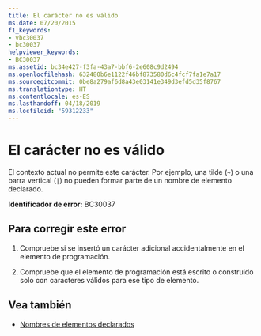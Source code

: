 ```yaml
---
title: El carácter no es válido
ms.date: 07/20/2015
f1_keywords:
- vbc30037
- bc30037
helpviewer_keywords:
- BC30037
ms.assetid: bc34e427-f3fa-43a7-bbf6-2e608c9d2494
ms.openlocfilehash: 632480b6e1122f46bf873580d6c4fcf7fa1e7a17
ms.sourcegitcommit: 0be8a279af6d8a43e03141e349d3efd5d35f8767
ms.translationtype: HT
ms.contentlocale: es-ES
ms.lasthandoff: 04/18/2019
ms.locfileid: "59312233"
---
```

# <a name="character-is-not-valid"></a>El carácter no es válido
El contexto actual no permite este carácter. Por ejemplo, una tilde (`~`) o una barra vertical (`|`) no pueden formar parte de un nombre de elemento declarado.  
  
 **Identificador de error:** BC30037  
  
## <a name="to-correct-this-error"></a>Para corregir este error  
  
1. Compruebe si se insertó un carácter adicional accidentalmente en el elemento de programación.  
  
2. Compruebe que el elemento de programación está escrito o construido solo con caracteres válidos para ese tipo de elemento.  
  
## <a name="see-also"></a>Vea también

- [Nombres de elementos declarados](../../visual-basic/programming-guide/language-features/declared-elements/declared-element-names.md)
